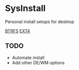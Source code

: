 # SysInstall

Personal install setups for desktop

[BTRFS](https://github.com/jnines/SysInstall/arch-btrfs-install.md)
[EXT4](https://github.com/jnines/SysInstall/arch-btrfs-install.md)

## TODO

- Automate install
- Add other DE/WM options
